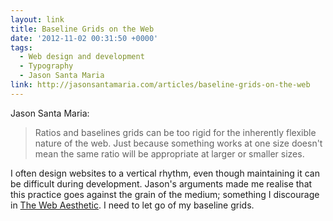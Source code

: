```yaml
---
layout: link
title: Baseline Grids on the Web
date: '2012-11-02 00:31:50 +0000'
tags:
  - Web design and development
  - Typography
  - Jason Santa Maria
link: http://jasonsantamaria.com/articles/baseline-grids-on-the-web
---
```

Jason Santa Maria:

> Ratios and baselines grids can be too rigid for the inherently flexible nature of the web. Just because something works at one size doesn't mean the same ratio will be appropriate at larger or smaller sizes.

I often design websites to a vertical rhythm, even though maintaining it can be difficult during development. Jason's arguments made me realise that this practice goes against the grain of the medium; something I discourage in [The Web Aesthetic][1]. I need to let go of my baseline grids.

[1]: http://www.alistapart.com/articles/the-web-aesthetic/